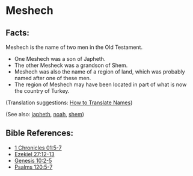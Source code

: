 # Meshech #

## Facts: ##

Meshech is the name of two men in the Old Testament.

* One Meshech was a son of Japheth.
* The other Mesheck was a grandson of Shem.
* Meshech was also the name of a region of land, which was probably named after one of these men.
* The region of Meshech may have been located in part of what is now the country of Turkey.

(Translation suggestions: [How to Translate Names](https://git.door43.org/Door43/en-ta-translate-vol1/src/master/content/translate_names.md))

(See also: [japheth](../other/japheth.md), [noah](../other/noah.md), [shem](../other/shem.md))

## Bible References: ##

* [1 Chronicles 01:5-7](https://door43.org/en/bible/notes/1ch/01/05)
* [Ezekiel 27:12-13](https://door43.org/en/bible/notes/ezk/27/12)
* [Genesis 10:2-5](https://door43.org/en/bible/notes/gen/10/02)
* [Psalms 120:5-7](https://door43.org/en/bible/notes/psa/120/005)

